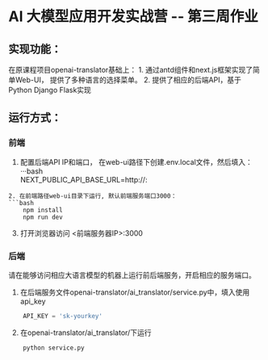 # AI 大模型应用开发实战营 -- 第三周作业

## 实现功能：
   在原课程项目openai-translator基础上：
    1. 通过antd组件和next.js框架实现了简单Web-UI， 提供了多种语言的选择菜单。
    2. 提供了相应的后端API，基于Python Django Flask实现

## 运行方式：
### 前端
1. 配置后端API IP和端口， 在web-ui路径下创建.env.local文件，然后填入：
···bash    
    NEXT_PUBLIC_API_BASE_URL=http://<IP>:<Port>
```
2. 在前端路径web-ui目录下运行, 默认前端服务端口3000：
```bash
    npm install
    npm run dev
```
3. 打开浏览器访问 <前端服务器IP>:3000

### 后端
请在能够访问相应大语言模型的机器上运行前后端服务，开启相应的服务端口。

1. 在后端服务文件openai-translator/ai_translator/service.py中，填入使用api_key
```python
    API_KEY = 'sk-yourkey'
```
2. 在openai-translator/ai_translator/下运行
```bash
    python service.py
```
